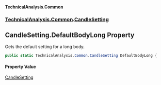 #### [TechnicalAnalysis.Common](Atypical.TechnicalAnalysis.Common.md 'Atypical.TechnicalAnalysis.Common')
### [TechnicalAnalysis.Common](Atypical.TechnicalAnalysis.Common.md#TechnicalAnalysis.Common 'TechnicalAnalysis.Common').[CandleSetting](CandleSetting.md 'TechnicalAnalysis.Common.CandleSetting')

## CandleSetting.DefaultBodyLong Property

Gets the default setting for a long body.

```csharp
public static TechnicalAnalysis.Common.CandleSetting DefaultBodyLong { get; }
```

#### Property Value
[CandleSetting](CandleSetting.md 'TechnicalAnalysis.Common.CandleSetting')